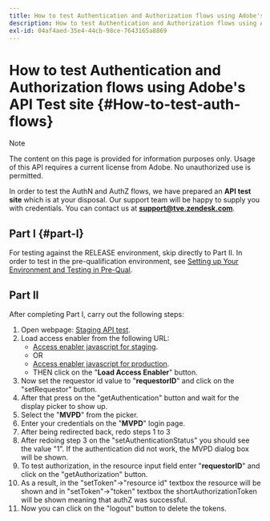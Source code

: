 ```yaml
---
title: How to test Authentication and Authorization flows using Adobe's API test site
description: How to test Authentication and Authorization flows using Adobe's API test site
exl-id: 04af4aed-35e4-44cb-98ce-7643165a8869
---
```

# How to test Authentication and Authorization flows using Adobe's API Test site {#How-to-test-auth-flows}

>[!NOTE]
>
>The content on this page is provided for information purposes only. Usage of this API requires a current license from Adobe. No unauthorized use is permitted.

In order to test the AuthN and AuthZ flows, we have prepared an **API test site** which is at your disposal. Our support team will be happy to supply you with credentials. You can contact us at **support@tve.zendesk.com**.


## Part I {#part-I}

For testing against the RELEASE environment, skip directly to Part II.  In order to test in the pre-qualification environment, see [Setting up Your Environment and Testing in Pre-Qual](/help/authentication/setting-up-your-environment-and-testing-in-prequal.md).

## Part II

After completing Part I, carry out the following steps:


1.  Open webpage: [Staging API test](https://sp.auth-staging.adobe.com/apitest/api.html).
1.  Load access enabler from the following URL:
    * [Access enabler javascript for staging](https://entitlement.auth-staging.adobe.com/entitlement/js/AccessEnabler.js). 
    * OR 
    * [Access enabler javascript for production](https://entitlement.auth.adobe.com/entitlement/js/AccessEnabler.js).
    * THEN click on the "**Load Access Enabler**" button.
1.  Now set the requestor id value to "**requestorID**" and click on the "setRequestor" button.
1.  After that press on the "getAuthentication" button and wait for the display picker to show up.
1.  Select the "**MVPD**" from the picker.
1.  Enter your credentials on the "**MVPD**" login page.
1.  After being redirected back, redo steps 1 to 3
1.  After redoing step 3 on the "setAuthenticationStatus" you should see the value "1". If the authentication did not work, the MVPD dialog box will be shown.
1.  To test authorization, in the resource input field enter "**requestorID**" and click on the "getAuthorization" button.
1.  As a result, in the "setToken"-\>"resource id" textbox the resource will be shown and in "setToken"-\>"token" textbox the shortAuthorizationToken will be shown meaning that authZ was successful.
1.  Now you can click on the "logout" button to delete the tokens.
